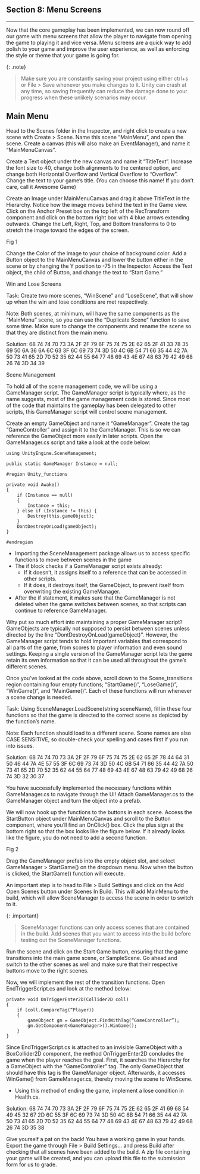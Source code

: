 ## Section 8: Menu Screens

___

Now that the core gameplay has been implemented, we can now round off our game with menu screens that allow the player to navigate from opening the game to playing it and vice versa. Menu screens are a quick way to add polish to your game and improve the user experience, as well as enforcing the style or theme that your game is going for.

{: .note}
> Make sure you are constantly saving your project using either ctrl+s or File > Save whenever you make changes to it. Unity can crash at any time, so saving frequently can reduce the damage done to your progress when these unlikely scenarios may occur.

## Main Menu
Head to the Scenes folder in the Inspector, and right click to create a new scene with Create > Scene. Name this scene “MainMenu”, and open the scene. Create a canvas (this will also make an EventManager), and name it “MainMenuCanvas”. 

Create a Text object under the new canvas and name it “TitleText”. Increase the font size to 40, change both alignments to the centered option, and change both Horizontal Overflow and Vertical Overflow to “Overflow”. Change the text to your game’s title. (You can choose this name! If you don’t care, call it Awesome Game) 

Create an Image under MainMenuCanvas and drag it above TitleText in the Hierarchy. Notice how the image moves behind the text in the Game view. Click on the Anchor Preset box on the top left of the RecTransform component and click on the bottom right box with 4 blue arrows extending outwards. Change the Left, Right, Top, and Bottom transforms to 0 to stretch the image toward the edges of the screen.

Fig 1

Change the Color of the image to your choice of background color. Add a Button object to the MainMenuCanvas and lower the button either in the scene or by changing the Y position to -75 in the Inspector. Access the Text object, the child of Button, and change the text to “Start Game.”

Win and Lose Screens

Task: Create two more scenes, “WinScene” and “LoseScene”, that will show up when the win and lose conditions are met respectively.

Note: Both scenes, at minimum, will have the same components as the “MainMenu” scene, so you can use the “Duplicate Scene” function to save some time. Make sure to change the components and rename the scene so that they are distinct from the main menu.

Solution:
68 74 74 70 73 3A 2F 2F 79 6F 75 74 75 2E 62 65 2F 41 33 78 35 69 50 6A 36 6A 6C 63 3F 6C 69 73 74 3D 50 4C 6B 54 71 66 35 44 42 7A 50 73 41 65 2D 70 52 35 62 44 55 64 77 48 69 43 4E 67 48 63 79 42 49 68 26 74 3D 34 39

Scene Management

To hold all of the scene management code, we will be using a GameManager script. The GameManager script is typically where, as the name suggests, most of the game management code is stored. Since most of the code that maintains the gameplay has been delegated to other scripts, this GameManager script will control scene management.

Create an empty GameObject and name it “GameManager”. Create the tag “GameController” and assign it to the GameManager. This is so we can reference the GameObject more easily in later scripts. Open the GameManager.cs script and take a look at the code below:

```
using UnityEngine.SceneManagement;

public static GameManager Instance = null;

#region Unity_functions

private void Awake()
{
    if (Instance == null)
	{
		Instance = this;
	} else if (Instance != this) {
		Destroy(this.gameObject);
	}
	DontDestroyOnLoad(gameObject);
}

#endregion
```

- Importing the SceneManagement package allows us to access specific functions to move between scenes in the game
- The if block checks if a GameManager script exists already:
    - If it doesn’t, it assigns itself to a reference that can be accessed in other scripts.
    - If it does, it destroys itself, the GameObject, to prevent itself from overwriting the existing GameManager.
- After the if statement, it makes sure that the GameManager is not deleted when the game switches between scenes, so that scripts can continue to reference GameManager.

Why put so much effort into maintaining a proper GameManager script? GameObjects are typically not supposed to persist between scenes unless directed by the line “DontDestroyOnLoad(gameObject)”. However, the GameManager script tends to hold important variables that correspond to all parts of the game, from scores to player information and even sound settings. Keeping a single version of the GameManager script lets the game retain its own information so that it can be used all throughout the game’s different scenes.

Once you’ve looked at the code above, scroll down to the Scene_transitions region containing four empty functions; “StartGame()”, “LoseGame()”, “WinGame()”, and “MainGame()”. Each of these functions will run whenever a scene change is needed.

Task: Using SceneManager.LoadScene(string sceneName), fill in these four functions so that the game is directed to the correct scene as depicted by the function’s name.

Note: Each function should load to a different scene. Scene names are also CASE SENSITIVE, so double-check your spelling and cases first if you run into issues.

Solution: 68 74 74 70 73 3A 2F 2F 79 6F 75 74 75 2E 62 65 2F 78 44 64 31 50 46 44 7A 4E 57 55 3F 6C 69 73 74 3D 50 4C 6B 54 71 66 35 44 42 7A 50 73 41 65 2D 70 52 35 62 44 55 64 77 48 69 43 4E 67 48 63 79 42 49 68 26 74 3D 32 30 37

You have successfully implemented the necessary functions within GameManager.cs to navigate through the UI! Attach GameManager.cs to the GameManager object and turn the object into a prefab.

We will now hook up the functions to the buttons in each scene. Access the StartButton object under MainMenuCanvas and scroll to the Button component, where you’ll find an OnClick() box. Click the plus sign at the bottom right so that the box looks like the figure below. If it already looks like the figure, you do not need to add a second function.

Fig 2

Drag the GameManager prefab into the empty object slot, and select GameManager > StartGame() on the dropdown menu. Now when the button is clicked, the StartGame() function will execute.

An important step is to head to File > Build Settings and click on the Add Open Scenes button under Scenes In Build. This will add MainMenu to the build, which will allow SceneManager to access the scene in order to switch to it.

{: .important}
> SceneManager functions can only access scenes that are contained in the build. Add scenes that you want to access into the build before testing out the SceneManager functions.

Run the scene and click on the Start Game button, ensuring that the game transitions into the main game scene, or SampleScene. Go ahead and switch to the other scenes as well and make sure that their respective buttons move to the right scenes.

Now, we will implement the rest of the transition functions. Open EndTriggerScript.cs and look at the method below:

```
private void OnTriggerEnter2D(Collider2D coll)
{
	if (coll.CompareTag(“Player))
	{
		gameObject gm = GameObject.FindWithTag(“GameController”);
		gm.GetComponent<GameManager>().WinGame();
	}
}
```

Since EndTriggerScript.cs is attached to an invisible GameObject with a BoxCollider2D component, the method OnTriggerEnter2D concludes the game when the player reaches the goal.
First, it searches the Hierarchy for a GameObject with the “GameController” tag. The only GameObject that should have this tag is the GameManager object.
Afterwards, it accesses WinGame() from GameManager.cs, thereby moving the scene to WinScene.

- Using this method of ending the game, implement a lose condition in Health.cs. 

Solution:
68 74 74 70 73 3A 2F 2F 79 6F 75 74 75 2E 62 65 2F 41 69 68 54 49 45 32 67 2D 6C 55 3F 6C 69 73 74 3D 50 4C 6B 54 71 66 35 44 42 7A 50 73 41 65 2D 70 52 35 62 44 55 64 77 48 69 43 4E 67 48 63 79 42 49 68 26 74 3D 35 38

Give yourself a pat on the back! You have a working game in your hands. Export the game through File > Build Settings... and press Build after checking that all scenes have been added to the build. A zip file containing your game will be created, and you can upload this file to the submission form for us to grade.

